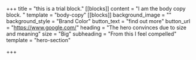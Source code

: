 +++
title = "this is a trial block."
[[blocks]]
content = "I am the body copy block. "
template = "body-copy"
[[blocks]]
background_image = ""
background_style = "Brand Color"
button_text = "find out more"
button_url = "https://www.google.com/"
heading = "The hero convinces due to size and meaning"
size = "Big"
subheading = "From this I feel compelled"
template = "hero-section"

+++
